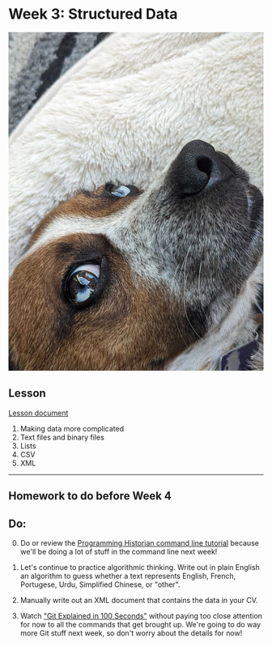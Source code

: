 # Week 3: Structured Data

![Rocky!](assets/rocky_eyes.jpg)

## Lesson
[Lesson document](structured_data.md)
1. Making data more complicated
2. Text files and binary files
3. Lists
4. CSV
5. XML


---
## Homework to do before Week 4

## Do:

0. Do or review the [Programming Historian command line tutorial](https://programminghistorian.org/en/lessons/intro-to-bash) because we'll be doing a lot of stuff in the command line next week!

1. Let's continue to practice algorithmic thinking. Write out in plain English an algorithm to guess whether a text represents English, French, Portugese, Urdu, Simplified Chinese, or "other".

2. Manually write out an XML document that contains the data in your CV.

3. Watch ["Git Explained in 100 Seconds"](https://www.youtube.com/watch?v=hwP7WQkmECE) without paying too close attention for now to all the commands that get brought up. We're going to do way more Git stuff next week, so don't worry about the details for now!